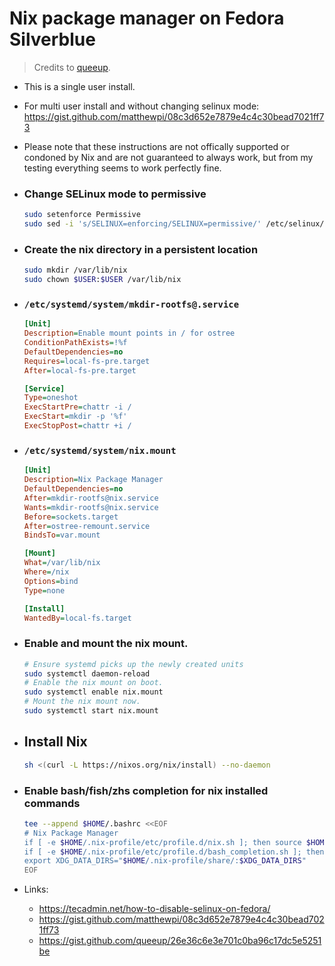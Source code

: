 # Nix package manager on Fedora Silverblue 

> Credits to [queeup](https://gist.github.com/queeup/1666bc0a5558464817494037d612f094).

- This is a single user install.  
- For multi user install and without changing selinux mode: https://gist.github.com/matthewpi/08c3d652e7879e4c4c30bead7021ff73  
- Please note that these instructions are not offically supported or condoned by Nix and are not guaranteed to always work, but from my testing everything seems to work perfectly fine.  
    
- ### Change SELinux mode to permissive  
  ``` bash
  sudo setenforce Permissive
  sudo sed -i 's/SELINUX=enforcing/SELINUX=permissive/' /etc/selinux/config
  ```
- ### Create the nix directory in a persistent location  
  ``` bash
  sudo mkdir /var/lib/nix
  sudo chown $USER:$USER /var/lib/nix
  ```
- ### `/etc/systemd/system/mkdir-rootfs@.service`  
  ```ini
  [Unit]
  Description=Enable mount points in / for ostree
  ConditionPathExists=!%f
  DefaultDependencies=no
  Requires=local-fs-pre.target
  After=local-fs-pre.target

  [Service]
  Type=oneshot
  ExecStartPre=chattr -i /
  ExecStart=mkdir -p '%f'
  ExecStopPost=chattr +i /
  ```
- ### `/etc/systemd/system/nix.mount`  
  ```ini
  [Unit]
  Description=Nix Package Manager
  DefaultDependencies=no
  After=mkdir-rootfs@nix.service
  Wants=mkdir-rootfs@nix.service
  Before=sockets.target
  After=ostree-remount.service
  BindsTo=var.mount

  [Mount]
  What=/var/lib/nix
  Where=/nix
  Options=bind
  Type=none

  [Install]
  WantedBy=local-fs.target
  ```
- ### Enable and mount the nix mount.
  ``` bash
  # Ensure systemd picks up the newly created units
  sudo systemctl daemon-reload
  # Enable the nix mount on boot.
  sudo systemctl enable nix.mount
  # Mount the nix mount now.
  sudo systemctl start nix.mount
  ```
- ## Install Nix  
    
  ``` bash
  sh <(curl -L https://nixos.org/nix/install) --no-daemon
  ```

- ### Enable bash/fish/zhs completion for nix installed commands
  ```bash
  tee --append $HOME/.bashrc <<EOF
  # Nix Package Manager
  if [ -e $HOME/.nix-profile/etc/profile.d/nix.sh ]; then source $HOME/.nix-profile/etc/profile.d/nix.sh; fi
  if [ -e $HOME/.nix-profile/etc/profile.d/bash_completion.sh ]; then source $HOME/.nix-profile/etc/profile.d/bash_completion.sh; fi
  export XDG_DATA_DIRS="$HOME/.nix-profile/share/:$XDG_DATA_DIRS"
  EOF
  ```

- Links:  
	- https://tecadmin.net/how-to-disable-selinux-on-fedora/  
	- https://gist.github.com/matthewpi/08c3d652e7879e4c4c30bead7021ff73  
	- https://gist.github.com/queeup/26e36c6e3e701c0ba96c17dc5e5251be  
